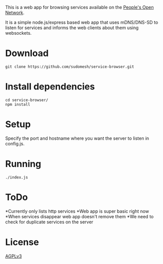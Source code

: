 
This is a web app for browsing services available on the [People's Open Network](https://peoplesopen.net/).

It is a simple node.js/express based web app that uses mDNS/DNS-SD to listen for services and informs the web clients about them using websockets.

# Download #

```
git clone https://github.com/sudomesh/service-browser.git
```

# Install dependencies #

```
cd service-browser/
npm install
```

# Setup #

Specify the port and hostname where you want the server to listen in config.js.

# Running #

```
./index.js
```

# ToDo #

*Currently only lists http services
*Web app is super basic right now
*When services disappear web app doesn't remove them
*We need to check for duplicate services on the server

# License #

[AGPLv3](http://www.gnu.org/licenses/agpl-3.0.html)